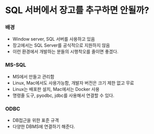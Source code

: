 # SQL 서버에서 장고를 추구하면 안될까?

### 배경
- Window server, SQL 서버를 사용하고 있음
- 장고에서는 SQL Server를 공식적으로 지원하지 않음
- 이런 환경에서 개발하는 분들의 시행착오를 줄이면 좋겠다.

### MS-SQL
- MS에서 만들고 관리함
- Linux, Mac에서도 사용가능함, 개발자 버전은 크기 제한 없고 무료
- Linux는 배포판 설치, Mac에서는 Docker 사용
- 명령줄 도구, pyodbc, jdbc를 사용해서 연결할 수 있다.

### ODBC
- DB접근을 위한 표준 규격
- 다양한 DBMS에 연결하기 해준다. 
